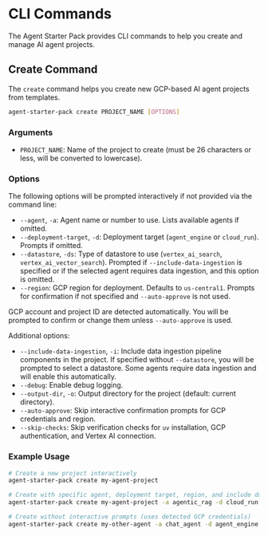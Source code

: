 # CLI Commands

The Agent Starter Pack provides CLI commands to help you create and manage AI agent projects.

## Create Command

The `create` command helps you create new GCP-based AI agent projects from templates.

```bash
agent-starter-pack create PROJECT_NAME [OPTIONS]
```

### Arguments

- `PROJECT_NAME`: Name of the project to create (must be 26 characters or less, will be converted to lowercase).

### Options

The following options will be prompted interactively if not provided via the command line:
- `--agent`, `-a`: Agent name or number to use. Lists available agents if omitted.
- `--deployment-target`, `-d`: Deployment target (`agent_engine` or `cloud_run`). Prompts if omitted.
- `--datastore`, `-ds`: Type of datastore to use (`vertex_ai_search`, `vertex_ai_vector_search`). Prompted if `--include-data-ingestion` is specified or if the selected agent requires data ingestion, and this option is omitted.
- `--region`: GCP region for deployment. Defaults to `us-central1`. Prompts for confirmation if not specified and `--auto-approve` is not used.

GCP account and project ID are detected automatically. You will be prompted to confirm or change them unless `--auto-approve` is used.

Additional options:
- `--include-data-ingestion`, `-i`: Include data ingestion pipeline components in the project. If specified without `--datastore`, you will be prompted to select a datastore. Some agents require data ingestion and will enable this automatically.
- `--debug`: Enable debug logging.
- `--output-dir`, `-o`: Output directory for the project (default: current directory).
- `--auto-approve`: Skip interactive confirmation prompts for GCP credentials and region.
- `--skip-checks`: Skip verification checks for `uv` installation, GCP authentication, and Vertex AI connection.

### Example Usage

```bash
# Create a new project interactively
agent-starter-pack create my-agent-project

# Create with specific agent, deployment target, region, and include data ingestion with Vertex AI Search
agent-starter-pack create my-agent-project -a agentic_rag -d cloud_run --region europe-west1 -i -ds vertex_ai_search

# Create without interactive prompts (uses detected GCP credentials)
agent-starter-pack create my-other-agent -a chat_agent -d agent_engine --auto-approve
```

